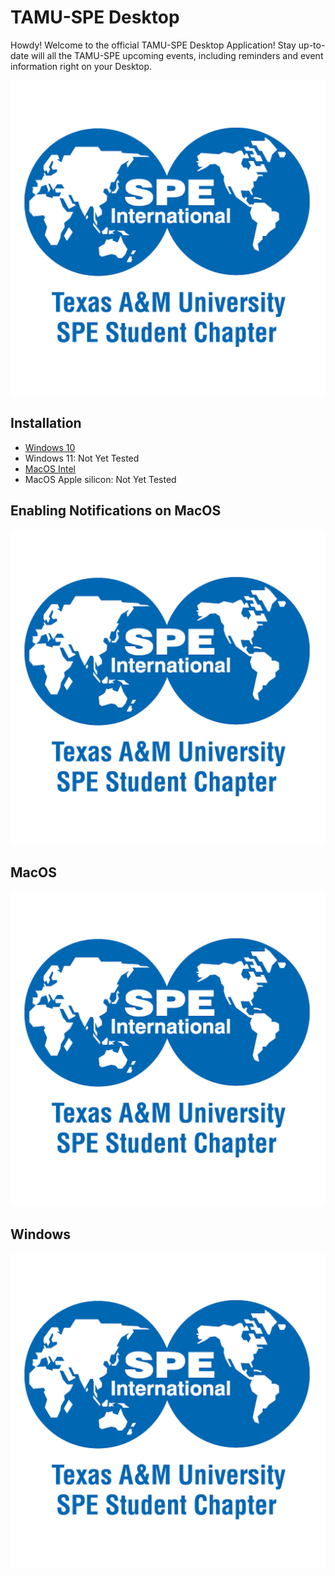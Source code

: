 # TAMU-SPE Desktop
Howdy! Welcome to the official TAMU-SPE Desktop Application! Stay up-to-date will all the TAMU-SPE upcoming events, including reminders and event information right on your Desktop.

![TAMUSPE Desktop](images/SPE_RGB_square.png)

## Installation
- [Windows 10]()
- Windows 11: Not Yet Tested
- [MacOS Intel](https://pub-58bc52c7aeb14c7993e4f6b166e44c74.r2.dev/TAMU-SPE.dmg) 
- MacOS Apple silicon: Not Yet Tested

## Enabling Notifications on MacOS

![MacOS Notifications](images/SPE_RGB_square.png)

## MacOS

![MacOS Notifications](images/SPE_RGB_square.png)

## Windows

![MacOS Notifications](images/SPE_RGB_square.png)

